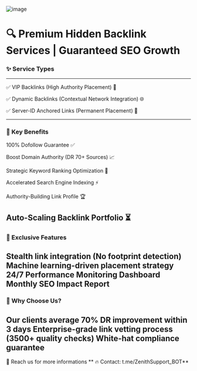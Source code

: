 ![image](https://github.com/user-attachments/assets/6f097271-bae2-440f-8fdd-64c0a597f4df)


# **🔍 Premium Hidden Backlink Services | Guaranteed SEO Growth**

### ✨ Service Types
----------
✅ VIP Backlinks (High Authority Placement) 👑

✅ Dynamic Backlinks (Contextual Network Integration) 🌐

✅ Server-ID Anchored Links (Permanent Placement) 🔐


----------

### 🚀 Key Benefits


100% Dofollow Guarantee ✅

Boost Domain Authority (DR 70+ Sources) 📈

Strategic Keyword Ranking Optimization 🎯

Accelerated Search Engine Indexing ⚡️

Authority-Building Link Profile 🏆

Auto-Scaling Backlink Portfolio ⏳
----------
### 💎 Exclusive Features



Stealth link integration (No footprint detection) 
Machine learning-driven placement strategy   
24/7 Performance Monitoring Dashboard         
Monthly SEO Impact Report
----------
### 🔐 Why Choose Us?


Our clients average 70% DR improvement within 3 days
Enterprise-grade link vetting process (3500+ quality checks)
White-hat compliance guarantee
----------
📆 Reach us for more informations
**
🔥 Contact: t.me/ZenithSupport_BOT**
